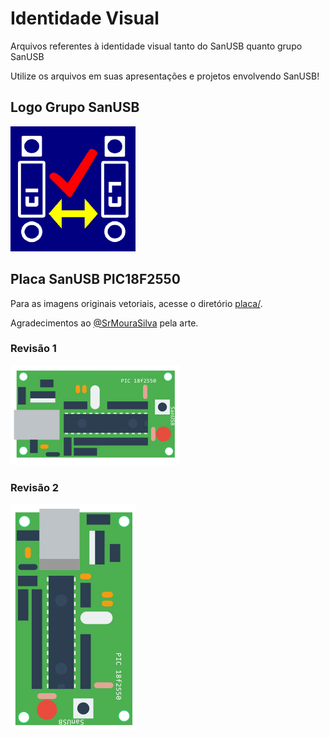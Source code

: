 # Identidade Visual

Arquivos referentes à identidade visual tanto do SanUSB quanto grupo SanUSB

Utilize os arquivos em suas apresentações e projetos envolvendo SanUSB!

## Logo Grupo SanUSB

![Logo do grupo SanUSB](logo-grupo-sanusb.png)

## Placa SanUSB PIC18F2550

Para as imagens originais vetoriais, acesse o diretório [placa/](placa/).

Agradecimentos ao [@SrMouraSilva](https://github.com/SrMouraSilva) pela arte.

### Revisão 1

![SanUSB PIC18F2550 Revisão 1](placa/SanUSB_PIC18F2550_-_Revisao_1.png)

### Revisão 2

![SanUSB PIC18F2550 Revisão 2](placa/SanUSB_PIC18F2550_-_Revisao_2.png)
